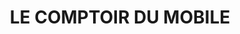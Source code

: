 ---
title: "LE COMPTOIR DU MOBILE"
url: /montrouge/le-comptoir-du-mobile/
shop: téléphone portable
---
